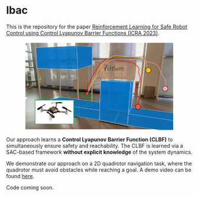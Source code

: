 # lbac
This is the repository for the paper [Reinforcement Learning for Safe Robot Control using Control Lyapunov Barrier Functions (ICRA 2023)](https://arxiv.org/abs/2305.09793).

<!-- image -->
<p align=center>
  <img src="assets/drone_experiment.svg" width=400>
</p>

Our approach learns a **Control Lyapunov Barrier Function (CLBF)** to simultaneously ensure safety and reachability. The CLBF is learned via a SAC-based framework **without explicit knowledge** of the system dynamics. 

We demonstrate our approach on a 2D quadrotor navigation task, where the quadrotor must avoid obstacles while reaching a goal. A demo video can be found [here](https://www.youtube.com/watch?v=_8Yr_QRRYik).

Code coming soon.
